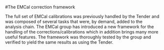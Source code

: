 #The EMCal correction framework

The full set of EMCal calibrations was previously handled by the Tender and was composed of several tasks that were, by demand, added to the analysis chain. The EMCal group has introduced a new framework for the handling of the corrections/calibrations which in addition brings many more useful features. The framework was thoroughly tested by the group and verified to yield the same results as using the Tender.

